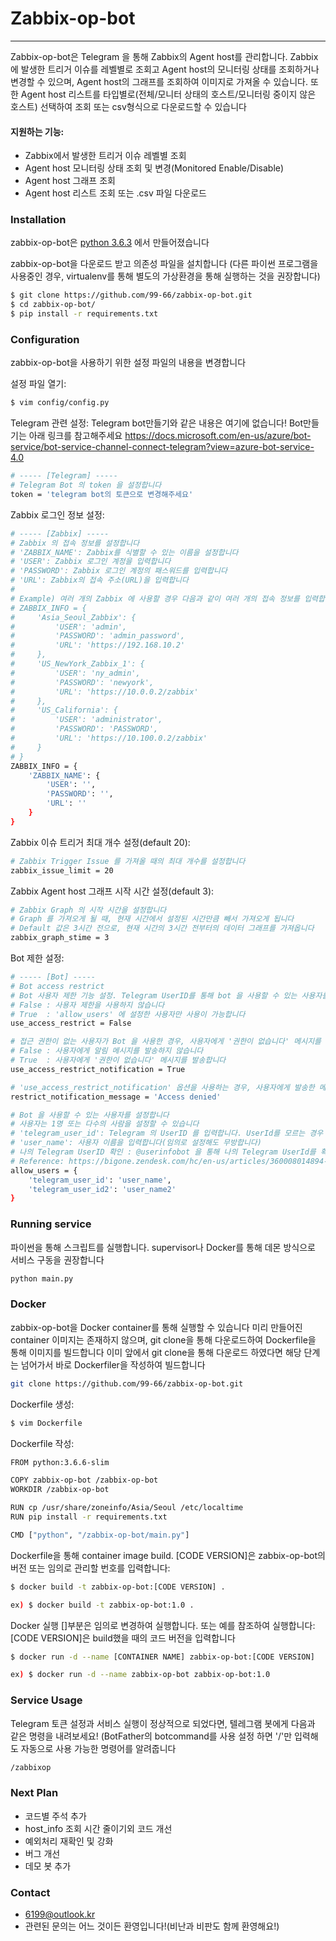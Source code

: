# Zabbix-op-bot
-------

Zabbix-op-bot은 Telegram 을 통해 Zabbix의 Agent host를 관리합니다. Zabbix에 발생한 트리거 이슈를 레벨별로 조회고 Agent host의 모니터링 상태를 조회하거나 변경할 수 있으며, Agent host의 그래프를 조회하여 이미지로 가져올 수 있습니다. 또한 Agent host 리스트를 타입별로(전체/모니터 상태의 호스트/모니터링 중이지 않은 호스트) 선택하여 조회 또는 csv형식으로 다운로드할 수 있습니다

#### 지원하는 기능:
  - Zabbix에서 발생한 트리거 이슈 레벨별 조회
  - Agent host 모니터링 상태 조회 및 변경(Monitored Enable/Disable)
  - Agent host 그래프 조회
  - Agent host 리스트 조회 또는 .csv 파일 다운로드


### Installation
zabbix-op-bot은 [python 3.6.3](https://www.python.org/downloads/release/python-363/) 에서 만들어졌습니다

zabbix-op-bot을 다운로드 받고 의존성 파일을 설치합니다
(다른 파이썬 프로그램을 사용중인 경우, virtualenv를 통해 별도의 가상환경을 통해 실행하는 것을 권장합니다)
```sh
$ git clone https://github.com/99-66/zabbix-op-bot.git
$ cd zabbix-op-bot/
$ pip install -r requirements.txt
```

### Configuration

zabbix-op-bot을 사용하기 위한 설정 파일의 내용을 변경합니다

설정 파일 열기:
```sh
$ vim config/config.py
```

Telegram 관련 설정:
Telegram bot만들기와 같은 내용은 여기에 없습니다!
Bot만들기는 아래 링크를 참고해주세요
https://docs.microsoft.com/en-us/azure/bot-service/bot-service-channel-connect-telegram?view=azure-bot-service-4.0 
```sh
# ----- [Telegram] -----
# Telegram Bot 의 token 을 설정합니다
token = 'telegram bot의 토큰으로 변경해주세요'
```

Zabbix 로그인 정보 설정:
```sh
# ----- [Zabbix] -----
# Zabbix 의 접속 정보를 설정합니다
# 'ZABBIX_NAME': Zabbix를 식별할 수 있는 이름을 설정합니다
# 'USER': Zabbix 로그인 계정을 입력합니다
# 'PASSWORD': Zabbix 로그인 계정의 패스워드를 입력합니다
# 'URL': Zabbix의 접속 주소(URL)을 입력합니다
#
# Example) 여러 개의 Zabbix 에 사용할 경우 다음과 같이 여러 개의 접속 정보를 입력합니다
# ZABBIX_INFO = {
#     'Asia_Seoul_Zabbix': {
#         'USER': 'admin',
#         'PASSWORD': 'admin_password',
#         'URL': 'https://192.168.10.2'
#     },
#     'US_NewYork_Zabbix_1': {
#         'USER': 'ny_admin',
#         'PASSWORD': 'newyork',
#         'URL': 'https://10.0.0.2/zabbix'
#     },
#     'US_California': {
#         'USER': 'administrator',
#         'PASSWORD': 'PASSWORD',
#         'URL': 'https://10.100.0.2/zabbix'
#     }
# }
ZABBIX_INFO = {
    'ZABBIX_NAME': {
        'USER': '',
        'PASSWORD': '',
        'URL': ''
    }
}
```
Zabbix 이슈 트리거 최대 개수 설정(default 20):
```sh
# Zabbix Trigger Issue 를 가져올 때의 최대 개수를 설정합니다
zabbix_issue_limit = 20
```

Zabbix Agent host 그래프 시작 시간 설정(default 3):
```sh
# Zabbix Graph 의 시작 시간을 설정합니다
# Graph 를 가져오게 될 때, 현재 시간에서 설정된 시간만큼 빼서 가져오게 됩니다
# Default 값은 3시간 전으로, 현재 시간의 3시간 전부터의 데이터 그래프를 가져옵니다
zabbix_graph_stime = 3
```

Bot 제한 설정:
```sh
# ----- [Bot] -----
# Bot access restrict
# Bot 사용자 제한 기능 설정. Telegram UserID를 통해 bot 을 사용할 수 있는 사용자를 제한할 수 있습니다
# False : 사용자 제한을 사용하지 않습니다
# True  : 'allow_users' 에 설정한 사용자만 사용이 가능합니다
use_access_restrict = False

# 접근 권한이 없는 사용자가 Bot 을 사용한 경우, 사용자에게 '권한이 없습니다' 메시지를 발송합니다
# False : 사용자에게 알림 메시지를 발송하지 않습니다
# True  : 사용자에게 '권한이 없습니다' 메시지를 발송합니다
use_access_restrict_notification = True

# 'use_access_restrict_notification' 옵션을 사용하는 경우, 사용자에게 발송한 메시지 내용을 설정합니다
restrict_notification_message = 'Access denied'

# Bot 을 사용할 수 있는 사용자를 설정합니다
# 사용자는 1명 또는 다수의 사람을 설정할 수 있습니다
# 'telegram_user_id': Telegram 의 UserID 를 입력합니다. UserId를 모르는 경우 아래 참조를 통해 확인할 수 있습니다
# 'user_name': 사용자 이름을 입력합니다(임의로 설정해도 무방합니다)
# 나의 Telegram UserID 확인 : @userinfobot 을 통해 나의 Telegram UserId를 확인할 수 있습니다
# Reference: https://bigone.zendesk.com/hc/en-us/articles/360008014894-How-to-get-the-Telegram-user-ID-
allow_users = {
    'telegram_user_id': 'user_name',
    'telegram_user_id2': 'user_name2'
}
```

### Running service
파이썬을 통해 스크립트를 실행합니다. supervisor나 Docker를 통해 데몬 방식으로 서비스 구동을 권장합니다
```sh
python main.py
```
### Docker
zabbix-op-bot을 Docker container를 통해 실행할 수 있습니다
미리 만들어진 container 이미지는 존재하지 않으며, git clone을 통해 다운로드하여 Dockerfile을 통해 이미지를 빌드합니다
이미 앞에서 git clone을 통해 다운로드 하였다면 해당 단계는 넘어가서  바로 Dockerfiler을 작성하여 빌드합니다
```sh
git clone https://github.com/99-66/zabbix-op-bot.git
```

Dockerfile 생성:
```sh
$ vim Dockerfile
````

Dockerfile 작성:
```sh
FROM python:3.6.6-slim

COPY zabbix-op-bot /zabbix-op-bot
WORKDIR /zabbix-op-bot

RUN cp /usr/share/zoneinfo/Asia/Seoul /etc/localtime
RUN pip install -r requirements.txt

CMD ["python", "/zabbix-op-bot/main.py"]
```
Dockerfile을 통해 container image build. [CODE VERSION]은 zabbix-op-bot의 버전 또는 임의로 관리할 번호를 입력합니다:
```sh
$ docker build -t zabbix-op-bot:[CODE VERSION] .

ex) $ docker build -t zabbix-op-bot:1.0 .
```

Docker 실행 []부분은 임의로 변경하여 실행합니다. 또는 예를 참조하여 실행합니다:
[CODE VERSION]은 build했을 때의 코드 버전을 입력합니다
```sh
$ docker run -d --name [CONTAINER NAME] zabbix-op-bot:[CODE VERSION]

ex) $ docker run -d --name zabbix-op-bot zabbix-op-bot:1.0
```
### Service Usage
Telegram 토큰 설정과 서비스 실행이 정상적으로 되었다면, 텔레그램 봇에게 다음과 같은 명령을 내려보세요!
(BotFather의 botcommand를 사용 설정 하면 '/'만 입력해도 자동으로 사용 가능한 명령어를 알려줍니다
```sh
/zabbixop
```
### Next Plan
  - 코드별 주석 추가
  - host_info 조회 시간 줄이기외 코드 개선
  - 예외처리 재확인 및 강화
  - 버그 개선
  - 데모 봇 추가


### Contact
 - 6199@outlook.kr
 - 관련된 문의는 어느 것이든 환영입니다!(비난과 비판도 함께 환영해요!)
